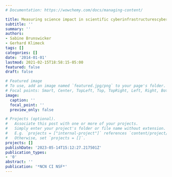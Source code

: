 ```yaml
---
# Documentation: https://wowchemy.com/docs/managing-content/

title: Measuring science impact in scientific cyberinfrastructurescyber infrastructures
subtitle: ''
summary: ''
authors:
- Sabine Brunswicker
- Gerhard Klimeck
tags: []
categories: []
date: '2014-01-01'
lastmod: 2021-02-15T18:58:15-05:00
featured: false
draft: false

# Featured image
# To use, add an image named `featured.jpg/png` to your page's folder.
# Focal points: Smart, Center, TopLeft, Top, TopRight, Left, Right, BottomLeft, Bottom, BottomRight.
image:
  caption: ''
  focal_point: ''
  preview_only: false

# Projects (optional).
#   Associate this post with one or more of your projects.
#   Simply enter your project's folder or file name without extension.
#   E.g. `projects = ["internal-project"]` references `content/project/deep-learning/index.md`.
#   Otherwise, set `projects = []`.
projects: []
publishDate: '2023-05-14T15:12:27.217501Z'
publication_types:
- '0'
abstract: ''
publication: '*NCN CI NSF*'
---
```

